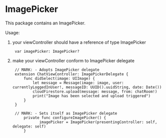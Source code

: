 # ImagePicker

This package contains an ImagePicker. 

Usage:

1. your viewController should have a reference of type ImagePicker
    
        var imagePicker: ImagePicker?
        
2. make your viewController conform to ImagePicker delegate

    
        // MARK: - Adopts ImagePicker delegate
        extension ChatViewController: ImagePickerDelegate {
            func didSelect(image: UIImage) {
                let message = Message(image: image, user: currentlyLoggedInUser!, messageID: UUID().uuidString, date: Date())
                cloudFirestore.upload(message: message, from: chatRoom!)
                print("Image has been selected and upload triggered")
            }
        }
        
        // MARK: - Sets itself as ImagePicker delegate
            private func configureImagePicker() {
                   imagePicker = ImagePicker(presentingController: self, delegate: self)
            }
        

